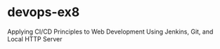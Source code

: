 # devops-ex8
Applying CI/CD Principles to Web Development Using Jenkins, Git, and Local HTTP Server
